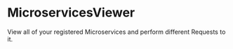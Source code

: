 # MicroservicesViewer
View all of your registered Microservices and perform different Requests to it.
